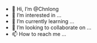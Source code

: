 - 👋 Hi, I’m @Chnlong
- 👀 I’m interested in ...
- 🌱 I’m currently learning ...
- 💞️ I’m looking to collaborate on ...
- 📫 How to reach me ...

<!---
Chnlong/Chnlong is a ✨ special ✨ repository because its `README.md` (this file) appears on your GitHub profile.
You can click the Preview link to take a look at your changes.
--->
